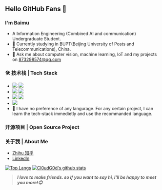 <!--
### Hi there is Baimu 柏慕 👋


**baimuchu/baimuchu** is a ✨ _special_ ✨ repository because its `README.md` (this file) appears on your GitHub profile.

Here are some ideas to get you started:

- 🔭 I’m currently working on ...
- 🌱 I’m currently learning ...
- 👯 I’m looking to collaborate on ...
- 🤔 I’m looking for help with ...
- 💬 Ask me about ...
- 📫 How to reach me: ...
- 😄 Pronouns: ...
- ⚡ Fun fact: ...
-->
## Hello GitHub Fans 👋

### I'm Baimu

- A Information Engineering (Combined AI and communication) Undergraduate Student.
- 🌱 Currently studying in BUPT(Beijing University of Posts and Telecommunications), China.
- 💬 Ask me about computer vision, machine learning, IoT and my projects on [873298574@qq.com](mailto:873298574@qq.com)

### 🛠 技术栈 | Tech Stack
- <img src="https://img.shields.io/badge/Python-Interpreted-informational?&labelColor=3776AB&color=585858&logo=python&logoColor=FFFFFF"> <img src="https://img.shields.io/badge/JavaScript-Interpreted-informational?&labelColor=F7DF1E&color=585858&logo=javascript&logoColor=FFFFFF">
- <img src="https://img.shields.io/badge/-Compiled-informational?&labelColor=A8B9CC&color=585858&logo=C&logoColor=FFFFFF"> <img src="https://img.shields.io/badge/C++-Compiled-informational?&labelColor=00599C&color=585858&logo=Cplusplus&logocolor=FFFFFF">
- <img src="https://img.shields.io/badge/-MATLAB-informational?&color=585858"> <img src="https://img.shields.io/badge/-MySQL-informational?&color=4479A1&logo=MySQL&logoColor=FFFFFF">
- <img src="https://img.shields.io/badge/Linux-Bash-informational?&labelColor=FCC624&color=585858&logo=linux&logoColor=FFFFFF">
- 🤔 I have no preference of any langurage. For any certain project, I can learn the tech-stack immedietly and use the recommanded language.

### 开源项目 | Open Source Project

### 关于我 | About Me
- [Zhihu 知乎](https://www.zhihu.com/people/zhu-bo-xiang-72)
- [LinkedIn](https://www.linkedin.com/in/boxiang-zhu-0835181a9/)

[![Top Langs](https://github-readme-stats.vercel.app/api/top-langs/?username=baimuchu)](https://github.com/anuraghazra/github-readme-stats)
[![Cl0udG0d's github stats](https://github-readme-stats.vercel.app/api?username=baimuchu&show_icons=true&theme=dark)](https://github.com/anuraghazra/github-readme-stats)

> ***I love to make friends. so if you want to say hi, I'll be happy to meet you more!😊***


